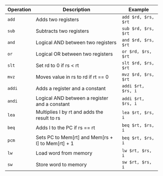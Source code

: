 | Operation |                    Description                    |        Example        |
|-----------|---------------------------------------------------|-----------------------|
| `add`     | Adds two registers                                | `add $rd, $rs, $rt`   |
| `sub`     | Subtracts two registers                           | `sub $rd, $rs, $rt`   |
| `and`     | Logical AND between two registers                 | `and $rd, $rs, $rt`   |
| `or`      | Logical OR between two registers                  | `or $rd, $rs, $rt`    |
| `slt`     | Set rd to 0 if rs < rt                            | `slt $rd, $rs, $rt`   |
| `mvz`     | Moves value in rs to  rd if rt == 0               | `mvz $rd, $rs, $rt`   |
| `addi`    | Adds a register and a constant                    | `addi $rt, $rs, i`    |
| `andi`    | Logical AND between a register and a constant     | `addi $rt, $rs, i`    |
| `lea`     | Multiplies I by rt and adds the result to rs      | `lea $rt, $rs, i`     |
| `beq`     | Adds I to the PC if rs == rt                      | `beq $rt, $rs, i`     |
| `pcm`     | Sets PC to Mem[rt] and Mem[rs + I] to Mem[rt] + 1 | `beq $rt, $rs, i`     |
| `lw`      | Load word from memory                             | `lw $rt, $rs, i`      |
| `sw`      | Store word to memory                              | `sw $rt, $rs, i`      |
